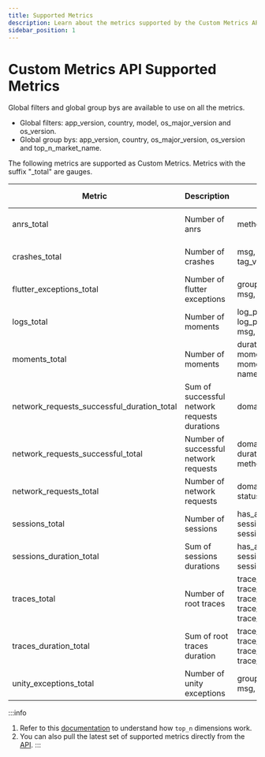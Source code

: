 ```yaml
---
title: Supported Metrics
description: Learn about the metrics supported by the Custom Metrics API
sidebar_position: 1
---
```


# Custom Metrics API Supported Metrics

Global filters  and global group bys are available to use on all the metrics.

- Global filters: app_version, country, model, os_major_version and os_version.
- Global group bys: app_version, country, os_major_version, os_version and top_n_market_name.

The following metrics are supported as Custom Metrics. Metrics with the suffix "_total" are gauges.

| Metric                                     | Description                                  | Filters                                                                                      | Group by granularity                                                    | Time granularity           |           
|--------------------------------------------|----------------------------------------------|----------------------------------------------------------------------------------------------|-------------------------------------------------------------------------|----------------------------|
| anrs_total                                 | Number of anrs                               | method, sample_type                                                                          |                                                                         | five_minute, hourly, daily |
| crashes_total                              | Number of crashes                            | msg, tag_name, tag_value,                                                                    |                                                                         | five_minute, hourly, daily |
| flutter_exceptions_total                   | Number of flutter exceptions                 | group_id, is_handled, msg, state                                                             | group_id, msg                                                           | five_minute, hourly, daily |
| logs_total                                 | Number of moments                            | log_property_key, log_property_value, msg, type                                              | log_property_value                                                      | five_minute, hourly, daily |
| moments_total                              | Number of moments                            | duration_bucket, moment_property_key, moment_property_value, name                            | duration_bucket, moment_property_value                                  | five_minute, hourly, daily |
| network_requests_successful_duration_total | Sum of successful network requests durations | domain, method, path                                                                         | top_n_domain, top_n_path                                                | hourly, daily              |
| network_requests_successful_total          | Number of successful network requests        | domain, duration_bucket, method, path                                                        | top_n_domain, top_n_path                                                | hourly, daily              |
| network_requests_total                     | Number of network requests                   | domain, method, path, status_code                                                            | status_code, top_n_domian, top_n_path                                   | five_minute, hourly, daily |
| sessions_total                             | Number of sessions                           | has_anr, session_property_key, sessions_property_value                                       | session_property_value                                                  | five_minute, hourly, daily |
| sessions_duration_total                    | Sum of sessions durations                    | has_anr, session_property_key, sessions_property_value                                       | session_property_value                                                  | five_minute, hourly, daily |
| traces_total                               | Number of root traces                        | trace_attribute_key, trace_attribute_value, trace_duration_bucket, trace_name, trace_outcome | trace_attribute_value, trace_duration_bucket, trace_name, trace_outcome | five_minute, hourly, daily |
| traces_duration_total                      | Sum of root traces duration                  | trace_attribute_key, trace_attribute_value, trace_name, trace_outcome                        | trace_attribute_value, trace_name, trace_outcome                        | five_minute, hourly, daily |
| unity_exceptions_total                     | Number of unity exceptions                   | group_id, is_handled, msg, state                                                             | group_id, msg                                                           | five_minute, hourly, daily |

:::info

1. Refer to this [documentation](/embrace-api/supported_metrics_and_queries/#dimension-reduction---other)
   to understand how `top_n` dimensions work.
2. You can also pull the latest set of supported metrics directly from the [API](/custom-metrics-api/#get-metrics-and-parameters-supported).
:::
